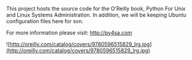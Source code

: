 This project hosts the source code for the O'Reilly book, Python For Unix and Linux Systems Administration.  In addition, we will be keeping Ubuntu configuration files here for svn.

For more information please visit:  http://py4sa.com

![http://oreilly.com/catalog/covers/9780596515829_lrg.jpg](http://oreilly.com/catalog/covers/9780596515829_lrg.jpg)